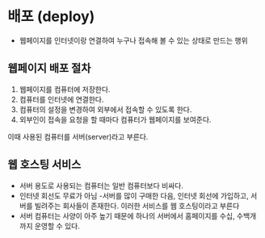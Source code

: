 # 배포 (deploy)

- 웹페이지를 인터넷이랑 연결하여 누구나 접속해 볼 수 있는 상태로 만드는 행위

## 웹페이지 배포 절차

1. 웹페이지를 컴퓨터에 저장한다.
2. 컴퓨터를 인터넷에 연결한다.
3. 컴퓨터의 설정을 변경하여 외부에서 접속할 수 있도록 한다.
4. 외부인이 접속을 요청을 할 때마다 컴퓨터가 웹페이지를 보여준다.

이때 사용된 컴퓨터를 서버(server)라고 부른다.

## 웹 호스팅 서비스
- 서버 용도로 사용되는 컴퓨터는 일반 컴퓨터보다 비싸다.
- 인터넷 회선도 무료가 아님
-서버를 많이 구매한 다음, 인터넷 회선에 가입하고, 서버를 빌려주는 회사들이
존재한다. 이러한 서비스를 웹 호스팅이라고 부른다
- 서버 컴퓨터는 사양이 아주 높기 때문에 하나의 서버에서 홈페이지를 수십,
수백개까지 운영할 수 있다.
